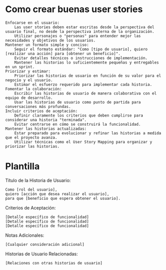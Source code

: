 # Como crear buenas user stories

    Enfocarse en el usuario:
        Las user stories deben estar escritas desde la perspectiva del usuario final, no desde la perspectiva interna de la organización.
        Utilizar personajes o "personas" para entender mejor las necesidades y objetivos de los usuarios.
    Mantener un formato simple y conciso:
        Seguir el formato estándar: "Como [tipo de usuario], quiero [realizar una acción] para [obtener un beneficio]".
        Evitar detalles técnicos o instrucciones de implementación.
        Mantener las historias lo suficientemente pequeñas y entregables en un sprint.
    Priorizar y estimar:
        Priorizar las historias de usuario en función de su valor para el negocio y el usuario.
        Estimar el esfuerzo requerido para implementar cada historia.
    Fomentar la colaboración:
        Escribir las historias de usuario de manera colaborativa con el equipo de desarrollo.
        Usar las historias de usuario como punto de partida para conversaciones más profundas.
    Incluir criterios de aceptación:
        Definir claramente los criterios que deben cumplirse para considerar una historia "terminada".
        Evitar centrarse en cómo se construirá la funcionalidad.
    Mantener las historias actualizadas:
        Estar preparado para evolucionar y refinar las historias a medida que el proyecto avanza.
        Utilizar técnicas como el User Story Mapping para organizar y priorizar las historias.

# Plantilla

Título de la Historia de Usuario:

    Como [rol del usuario],
    quiero [acción que desea realizar el usuario],
    para que [beneficio que espera obtener el usuario].

Criterios de Aceptación:

    [Detalle específico de funcionalidad]
    [Detalle específico de funcionalidad]
    [Detalle específico de funcionalidad]

Notas Adicionales:

    [Cualquier consideración adicional]

Historias de Usuario Relacionadas:

    [Relaciones con otras historias de usuario]
